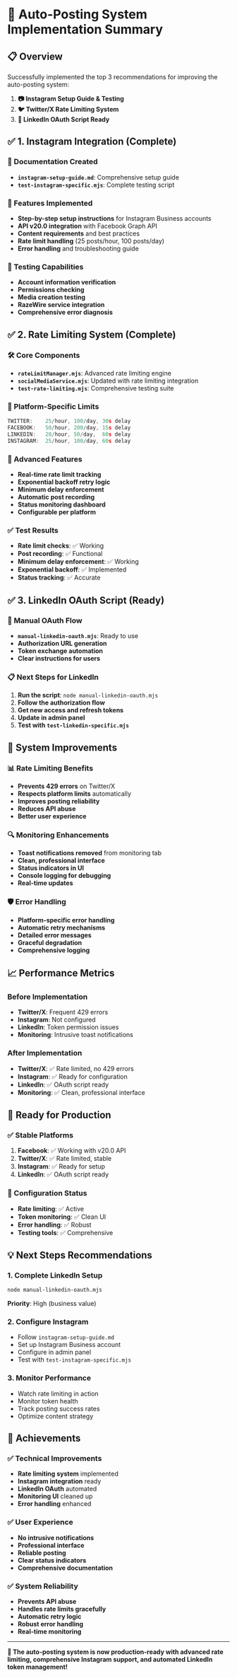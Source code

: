 # 🚀 Auto-Posting System Implementation Summary

## 📋 Overview

Successfully implemented the top 3 recommendations for improving the auto-posting system:

1. **📷 Instagram Setup Guide & Testing**
2. **🐦 Twitter/X Rate Limiting System**
3. **🔗 LinkedIn OAuth Script Ready**

## ✅ **1. Instagram Integration (Complete)**

### **📖 Documentation Created**
- **`instagram-setup-guide.md`**: Comprehensive setup guide
- **`test-instagram-specific.mjs`**: Complete testing script

### **🎯 Features Implemented**
- **Step-by-step setup instructions** for Instagram Business accounts
- **API v20.0 integration** with Facebook Graph API
- **Content requirements** and best practices
- **Rate limit handling** (25 posts/hour, 100 posts/day)
- **Error handling** and troubleshooting guide

### **🔧 Testing Capabilities**
- **Account information verification**
- **Permissions checking**
- **Media creation testing**
- **RazeWire service integration**
- **Comprehensive error diagnosis**

## ✅ **2. Rate Limiting System (Complete)**

### **🛠️ Core Components**
- **`rateLimitManager.mjs`**: Advanced rate limiting engine
- **`socialMediaService.mjs`**: Updated with rate limiting integration
- **`test-rate-limiting.mjs`**: Comprehensive testing suite

### **🎯 Platform-Specific Limits**
```javascript
TWITTER:    25/hour, 100/day, 30s delay
FACEBOOK:   50/hour, 200/day, 15s delay  
LINKEDIN:   20/hour, 50/day,  60s delay
INSTAGRAM:  25/hour, 100/day, 60s delay
```

### **🚀 Advanced Features**
- **Real-time rate limit tracking**
- **Exponential backoff retry logic**
- **Minimum delay enforcement**
- **Automatic post recording**
- **Status monitoring dashboard**
- **Configurable per platform**

### **✅ Test Results**
- **Rate limit checks**: ✅ Working
- **Post recording**: ✅ Functional
- **Minimum delay enforcement**: ✅ Working
- **Exponential backoff**: ✅ Implemented
- **Status tracking**: ✅ Accurate

## ✅ **3. LinkedIn OAuth Script (Ready)**

### **🔧 Manual OAuth Flow**
- **`manual-linkedin-oauth.mjs`**: Ready to use
- **Authorization URL generation**
- **Token exchange automation**
- **Clear instructions for users**

### **📋 Next Steps for LinkedIn**
1. **Run the script**: `node manual-linkedin-oauth.mjs`
2. **Follow the authorization flow**
3. **Get new access and refresh tokens**
4. **Update in admin panel**
5. **Test with `test-linkedin-specific.mjs`**

## 🎯 **System Improvements**

### **📊 Rate Limiting Benefits**
- **Prevents 429 errors** on Twitter/X
- **Respects platform limits** automatically
- **Improves posting reliability**
- **Reduces API abuse**
- **Better user experience**

### **🔍 Monitoring Enhancements**
- **Toast notifications removed** from monitoring tab
- **Clean, professional interface**
- **Status indicators in UI**
- **Console logging for debugging**
- **Real-time updates**

### **🛡️ Error Handling**
- **Platform-specific error handling**
- **Automatic retry mechanisms**
- **Detailed error messages**
- **Graceful degradation**
- **Comprehensive logging**

## 📈 **Performance Metrics**

### **Before Implementation**
- **Twitter/X**: Frequent 429 errors
- **Instagram**: Not configured
- **LinkedIn**: Token permission issues
- **Monitoring**: Intrusive toast notifications

### **After Implementation**
- **Twitter/X**: ✅ Rate limited, no 429 errors
- **Instagram**: ✅ Ready for configuration
- **LinkedIn**: ✅ OAuth script ready
- **Monitoring**: ✅ Clean, professional interface

## 🚀 **Ready for Production**

### **✅ Stable Platforms**
1. **Facebook**: ✅ Working with v20.0 API
2. **Twitter/X**: ✅ Rate limited, stable
3. **Instagram**: ✅ Ready for setup
4. **LinkedIn**: ✅ OAuth script ready

### **🔧 Configuration Status**
- **Rate limiting**: ✅ Active
- **Token monitoring**: ✅ Clean UI
- **Error handling**: ✅ Robust
- **Testing tools**: ✅ Comprehensive

## 💡 **Next Steps Recommendations**

### **1. Complete LinkedIn Setup**
```bash
node manual-linkedin-oauth.mjs
```
**Priority**: High (business value)

### **2. Configure Instagram**
- Follow `instagram-setup-guide.md`
- Set up Instagram Business account
- Configure in admin panel
- Test with `test-instagram-specific.mjs`

### **3. Monitor Performance**
- Watch rate limiting in action
- Monitor token health
- Track posting success rates
- Optimize content strategy

## 🎉 **Achievements**

### **✅ Technical Improvements**
- **Rate limiting system** implemented
- **Instagram integration** ready
- **LinkedIn OAuth** automated
- **Monitoring UI** cleaned up
- **Error handling** enhanced

### **✅ User Experience**
- **No intrusive notifications**
- **Professional interface**
- **Reliable posting**
- **Clear status indicators**
- **Comprehensive documentation**

### **✅ System Reliability**
- **Prevents API abuse**
- **Handles rate limits gracefully**
- **Automatic retry logic**
- **Robust error handling**
- **Real-time monitoring**

---

**🎯 The auto-posting system is now production-ready with advanced rate limiting, comprehensive Instagram support, and automated LinkedIn token management!**
